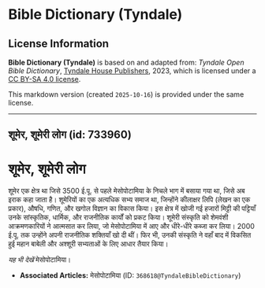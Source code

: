 # Bible Dictionary (Tyndale)

## License Information

**Bible Dictionary (Tyndale)** is based on and adapted from: _Tyndale Open Bible Dictionary_, [Tyndale House Publishers](https://tyndaleopenresources.com/), 2023, which is licensed under a [CC BY-SA 4.0 license](https://creativecommons.org/licenses/by-sa/4.0/legalcode.en).

This markdown version (created `2025-10-16`) is provided under the same license.



--------------------------------

## शूमेर, शूमेरी लोग (id: 733960)

शूमेर, शूमेरी लोग
=================

शूमेर एक क्षेत्र था जिसे 3500 ई.पू. से पहले मेसोपोटामिया के निचले भाग में बसाया गया था, जिसे अब इराक कहा जाता है। शूमेरियों का एक अत्यधिक सभ्य समाज था, जिन्होंने कीलाक्षर लिपि (लेखन का एक प्रकार), औषधि, गणित, और खगोल विज्ञान का विकास किया। इस क्षेत्र में खोजी गई हजारों मिट्टी की पट्टियाँ उनके सांस्कृतिक, धार्मिक, और राजनीतिक कार्यों को प्रकट किया। शूमेरी संस्कृति को शेमवंशी आक्रमणकारियों ने आत्मसात कर लिया, जो मेसोपोटामिया में आए और धीरे\-धीरे कब्जा कर लिया। 2000 ई.पू. तक उन्होंने अपनी राजनीतिक शक्तियाँ खो दी थीं। फिर भी, उनकी संस्कृति ने वहाँ बाद में विकसित हुई महान बाबेली और अश्शूरी सभ्यताओं के लिए आधार तैयार किया।

*यह भी देखें* मेसोपोटामिया।

* **Associated Articles:** मेसोपोटामिया (ID: `368618@TyndaleBibleDictionary`)

